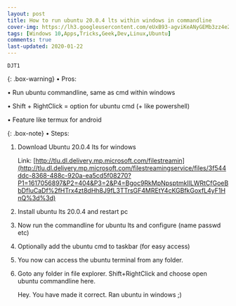 ```yaml
---
layout: post
title: How to run ubuntu 20.0.4 lts within windows in commandline
cover-img: https://lh3.googleusercontent.com/eUxB93-agviKeANyGEMb3zz4e2k-hMkTjgBc2ATL-2txyBMKiCYX3s7y-udlTfsR9R8QBa5HiCRB08zozMP08c5G3t_IGBQ_C346e6zWlhMhg3-jF_EFMS89dc-QLy3cMr4cJY4XiA=w2400
tags: [Windows 10,Apps,Tricks,Geek,Dev,Linux,Ubuntu]
comments: true
last-updated: 2020-01-22
---
```


``DJT1``

{: .box-warning}
• Pros:

• Run ubuntu commandline, same as cmd within windows

• Shift + RightClick = option for ubuntu cmd (+ like powershell)

• Feature like termux for android


{: .box-note}
• Steps:

1. Download Ubuntu 20.0.4 lts for windows

   Link: [http://tlu.dl.delivery.mp.microsoft.com/filestreamin](http://tlu.dl.delivery.mp.microsoft.com/filestreamingservice/files/3f544ddc-8368-488c-920a-ea5cd5f08270?P1=1617056897&P2=404&P3=2&P4=Bgoc9RkMpNpsptmkIlLWRtCfGoeBbDfIuCaDf%2fHTrx4zt8dHh8J9fL3TTrsGF4MREtY4cKGBfkGoxfL4yF1HnQ%3d%3d)


2. Install ubuntu lts 20.0.4 and restart pc

3. Now run the commandline for ubuntu lts and configure (name passwd etc)

4. Optionally add the ubuntu cmd to taskbar (for easy access)

5. You now can access the ubuntu terminal from any folder. 

6. Goto any folder in file explorer. Shift+RightClick and choose open ubuntu commandline here. 

   Hey. You have made it correct. Ran ubuntu in windows ;)
